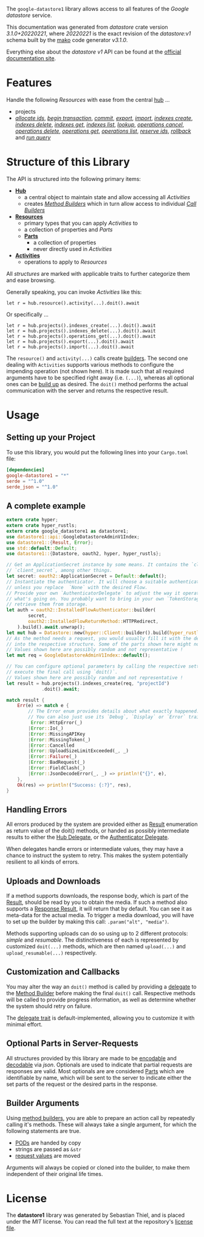 <!---
DO NOT EDIT !
This file was generated automatically from 'src/mako/api/README.md.mako'
DO NOT EDIT !
-->
The `google-datastore1` library allows access to all features of the *Google datastore* service.

This documentation was generated from *datastore* crate version *3.1.0+20220221*, where *20220221* is the exact revision of the *datastore:v1* schema built by the [mako](http://www.makotemplates.org/) code generator *v3.1.0*.

Everything else about the *datastore* *v1* API can be found at the
[official documentation site](https://cloud.google.com/datastore/).
# Features

Handle the following *Resources* with ease from the central [hub](https://docs.rs/google-datastore1/3.1.0+20220221/google_datastore1/Datastore) ... 

* projects
 * [*allocate ids*](https://docs.rs/google-datastore1/3.1.0+20220221/google_datastore1/api::ProjectAllocateIdCall), [*begin transaction*](https://docs.rs/google-datastore1/3.1.0+20220221/google_datastore1/api::ProjectBeginTransactionCall), [*commit*](https://docs.rs/google-datastore1/3.1.0+20220221/google_datastore1/api::ProjectCommitCall), [*export*](https://docs.rs/google-datastore1/3.1.0+20220221/google_datastore1/api::ProjectExportCall), [*import*](https://docs.rs/google-datastore1/3.1.0+20220221/google_datastore1/api::ProjectImportCall), [*indexes create*](https://docs.rs/google-datastore1/3.1.0+20220221/google_datastore1/api::ProjectIndexeCreateCall), [*indexes delete*](https://docs.rs/google-datastore1/3.1.0+20220221/google_datastore1/api::ProjectIndexeDeleteCall), [*indexes get*](https://docs.rs/google-datastore1/3.1.0+20220221/google_datastore1/api::ProjectIndexeGetCall), [*indexes list*](https://docs.rs/google-datastore1/3.1.0+20220221/google_datastore1/api::ProjectIndexeListCall), [*lookup*](https://docs.rs/google-datastore1/3.1.0+20220221/google_datastore1/api::ProjectLookupCall), [*operations cancel*](https://docs.rs/google-datastore1/3.1.0+20220221/google_datastore1/api::ProjectOperationCancelCall), [*operations delete*](https://docs.rs/google-datastore1/3.1.0+20220221/google_datastore1/api::ProjectOperationDeleteCall), [*operations get*](https://docs.rs/google-datastore1/3.1.0+20220221/google_datastore1/api::ProjectOperationGetCall), [*operations list*](https://docs.rs/google-datastore1/3.1.0+20220221/google_datastore1/api::ProjectOperationListCall), [*reserve ids*](https://docs.rs/google-datastore1/3.1.0+20220221/google_datastore1/api::ProjectReserveIdCall), [*rollback*](https://docs.rs/google-datastore1/3.1.0+20220221/google_datastore1/api::ProjectRollbackCall) and [*run query*](https://docs.rs/google-datastore1/3.1.0+20220221/google_datastore1/api::ProjectRunQueryCall)




# Structure of this Library

The API is structured into the following primary items:

* **[Hub](https://docs.rs/google-datastore1/3.1.0+20220221/google_datastore1/Datastore)**
    * a central object to maintain state and allow accessing all *Activities*
    * creates [*Method Builders*](https://docs.rs/google-datastore1/3.1.0+20220221/google_datastore1/client::MethodsBuilder) which in turn
      allow access to individual [*Call Builders*](https://docs.rs/google-datastore1/3.1.0+20220221/google_datastore1/client::CallBuilder)
* **[Resources](https://docs.rs/google-datastore1/3.1.0+20220221/google_datastore1/client::Resource)**
    * primary types that you can apply *Activities* to
    * a collection of properties and *Parts*
    * **[Parts](https://docs.rs/google-datastore1/3.1.0+20220221/google_datastore1/client::Part)**
        * a collection of properties
        * never directly used in *Activities*
* **[Activities](https://docs.rs/google-datastore1/3.1.0+20220221/google_datastore1/client::CallBuilder)**
    * operations to apply to *Resources*

All *structures* are marked with applicable traits to further categorize them and ease browsing.

Generally speaking, you can invoke *Activities* like this:

```Rust,ignore
let r = hub.resource().activity(...).doit().await
```

Or specifically ...

```ignore
let r = hub.projects().indexes_create(...).doit().await
let r = hub.projects().indexes_delete(...).doit().await
let r = hub.projects().operations_get(...).doit().await
let r = hub.projects().export(...).doit().await
let r = hub.projects().import(...).doit().await
```

The `resource()` and `activity(...)` calls create [builders][builder-pattern]. The second one dealing with `Activities` 
supports various methods to configure the impending operation (not shown here). It is made such that all required arguments have to be 
specified right away (i.e. `(...)`), whereas all optional ones can be [build up][builder-pattern] as desired.
The `doit()` method performs the actual communication with the server and returns the respective result.

# Usage

## Setting up your Project

To use this library, you would put the following lines into your `Cargo.toml` file:

```toml
[dependencies]
google-datastore1 = "*"
serde = "^1.0"
serde_json = "^1.0"
```

## A complete example

```Rust
extern crate hyper;
extern crate hyper_rustls;
extern crate google_datastore1 as datastore1;
use datastore1::api::GoogleDatastoreAdminV1Index;
use datastore1::{Result, Error};
use std::default::Default;
use datastore1::{Datastore, oauth2, hyper, hyper_rustls};

// Get an ApplicationSecret instance by some means. It contains the `client_id` and 
// `client_secret`, among other things.
let secret: oauth2::ApplicationSecret = Default::default();
// Instantiate the authenticator. It will choose a suitable authentication flow for you, 
// unless you replace  `None` with the desired Flow.
// Provide your own `AuthenticatorDelegate` to adjust the way it operates and get feedback about 
// what's going on. You probably want to bring in your own `TokenStorage` to persist tokens and
// retrieve them from storage.
let auth = oauth2::InstalledFlowAuthenticator::builder(
        secret,
        oauth2::InstalledFlowReturnMethod::HTTPRedirect,
    ).build().await.unwrap();
let mut hub = Datastore::new(hyper::Client::builder().build(hyper_rustls::HttpsConnector::with_native_roots().https_or_http().enable_http1().enable_http2().build()), auth);
// As the method needs a request, you would usually fill it with the desired information
// into the respective structure. Some of the parts shown here might not be applicable !
// Values shown here are possibly random and not representative !
let mut req = GoogleDatastoreAdminV1Index::default();

// You can configure optional parameters by calling the respective setters at will, and
// execute the final call using `doit()`.
// Values shown here are possibly random and not representative !
let result = hub.projects().indexes_create(req, "projectId")
             .doit().await;

match result {
    Err(e) => match e {
        // The Error enum provides details about what exactly happened.
        // You can also just use its `Debug`, `Display` or `Error` traits
         Error::HttpError(_)
        |Error::Io(_)
        |Error::MissingAPIKey
        |Error::MissingToken(_)
        |Error::Cancelled
        |Error::UploadSizeLimitExceeded(_, _)
        |Error::Failure(_)
        |Error::BadRequest(_)
        |Error::FieldClash(_)
        |Error::JsonDecodeError(_, _) => println!("{}", e),
    },
    Ok(res) => println!("Success: {:?}", res),
}

```
## Handling Errors

All errors produced by the system are provided either as [Result](https://docs.rs/google-datastore1/3.1.0+20220221/google_datastore1/client::Result) enumeration as return value of
the doit() methods, or handed as possibly intermediate results to either the 
[Hub Delegate](https://docs.rs/google-datastore1/3.1.0+20220221/google_datastore1/client::Delegate), or the [Authenticator Delegate](https://docs.rs/yup-oauth2/*/yup_oauth2/trait.AuthenticatorDelegate.html).

When delegates handle errors or intermediate values, they may have a chance to instruct the system to retry. This 
makes the system potentially resilient to all kinds of errors.

## Uploads and Downloads
If a method supports downloads, the response body, which is part of the [Result](https://docs.rs/google-datastore1/3.1.0+20220221/google_datastore1/client::Result), should be
read by you to obtain the media.
If such a method also supports a [Response Result](https://docs.rs/google-datastore1/3.1.0+20220221/google_datastore1/client::ResponseResult), it will return that by default.
You can see it as meta-data for the actual media. To trigger a media download, you will have to set up the builder by making
this call: `.param("alt", "media")`.

Methods supporting uploads can do so using up to 2 different protocols: 
*simple* and *resumable*. The distinctiveness of each is represented by customized 
`doit(...)` methods, which are then named `upload(...)` and `upload_resumable(...)` respectively.

## Customization and Callbacks

You may alter the way an `doit()` method is called by providing a [delegate](https://docs.rs/google-datastore1/3.1.0+20220221/google_datastore1/client::Delegate) to the 
[Method Builder](https://docs.rs/google-datastore1/3.1.0+20220221/google_datastore1/client::CallBuilder) before making the final `doit()` call. 
Respective methods will be called to provide progress information, as well as determine whether the system should 
retry on failure.

The [delegate trait](https://docs.rs/google-datastore1/3.1.0+20220221/google_datastore1/client::Delegate) is default-implemented, allowing you to customize it with minimal effort.

## Optional Parts in Server-Requests

All structures provided by this library are made to be [encodable](https://docs.rs/google-datastore1/3.1.0+20220221/google_datastore1/client::RequestValue) and 
[decodable](https://docs.rs/google-datastore1/3.1.0+20220221/google_datastore1/client::ResponseResult) via *json*. Optionals are used to indicate that partial requests are responses 
are valid.
Most optionals are are considered [Parts](https://docs.rs/google-datastore1/3.1.0+20220221/google_datastore1/client::Part) which are identifiable by name, which will be sent to 
the server to indicate either the set parts of the request or the desired parts in the response.

## Builder Arguments

Using [method builders](https://docs.rs/google-datastore1/3.1.0+20220221/google_datastore1/client::CallBuilder), you are able to prepare an action call by repeatedly calling it's methods.
These will always take a single argument, for which the following statements are true.

* [PODs][wiki-pod] are handed by copy
* strings are passed as `&str`
* [request values](https://docs.rs/google-datastore1/3.1.0+20220221/google_datastore1/client::RequestValue) are moved

Arguments will always be copied or cloned into the builder, to make them independent of their original life times.

[wiki-pod]: http://en.wikipedia.org/wiki/Plain_old_data_structure
[builder-pattern]: http://en.wikipedia.org/wiki/Builder_pattern
[google-go-api]: https://github.com/google/google-api-go-client

# License
The **datastore1** library was generated by Sebastian Thiel, and is placed 
under the *MIT* license.
You can read the full text at the repository's [license file][repo-license].

[repo-license]: https://github.com/Byron/google-apis-rsblob/main/LICENSE.md
